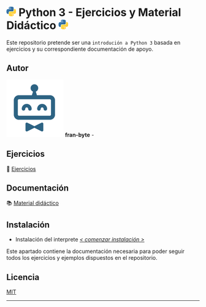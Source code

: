 # <img src="mdArchives/py.png"/> Python 3 - Ejercicios y Material Didáctico <img src="mdArchives/py.png"/>


Este repositorio pretende ser una `introdución a Python 3` basada en ejercicios y su correspondiente documentación de apoyo.
## Autor ️
<img src="mdArchives/logo.png"/> **fran-byte** -

## Ejercicios
:pencil: [Ejercicios](/tests/indicetests.md)

## Documentación
:books: [Material didáctico](/documentation/indicedocu.md)

## Instalación
+ Instalación del interprete _[< comenzar instalación >](https://www.python.org/downloads/)_

Este apartado contiene la documentación necesaria para poder seguir todos los ejercicios y ejemplos dispuestos en el repositorio.
## Licencia
[MIT](https://choosealicense.com/licenses/mit/)

---
